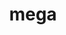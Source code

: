 ---
category: 4-letters
denotation: null
name: mega
reference_link: https://www.etymonline.com/word/mega
root_language: null
root_name: null
title: mega
type: free
word_sums:
- respelling: mega
  sum: 'Mega + '
---